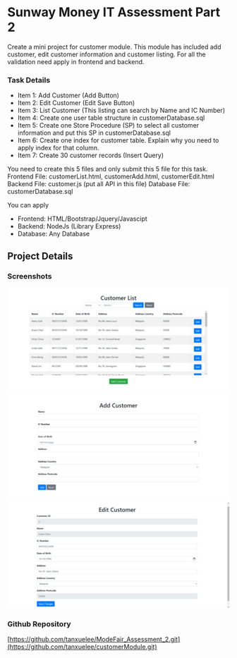 # Sunway Money IT Assessment Part 2

Create a mini project for customer module. This module has included add customer, edit customer information and customer listing. For all the validation need apply in frontend and backend.

### Task Details
- Item 1: Add Customer (Add Button)
- Item 2: Edit Customer (Edit Save Button)
- Item 3: List Customer (This listing can search by Name and IC Number)
- Item 4: Create one user table structure in customerDatabase.sql
- Item 5: Create one Store Procedure (SP) to select all customer information and put this SP in customerDatabase.sql
- Item 6: Create one index for customer table. Explain why you need to apply index for that column.
- Item 7: Create 30 customer records (Insert Query)

You need to create this 5 files and only submit this 5 file for this task.
Frontend File: customerList.html, customerAdd.html, customerEdit.html
Backend File: customer.js (put all API in this file)
Database File: customerDatabase.sql

You can apply
- Frontend: HTML/Bootstrap/Jquery/Javascipt
- Backend: NodeJs (Library Express)
- Database: Any Database

## Project Details
### Screenshots
![Screenshot CustomerList](screenshots/customerList.PNG)
![Screenshot customerAdd](screenshots/customerAdd.PNG)
![Screenshot customerEdit](screenshots/customerEdit.PNG)

### Github Repository
[https://github.com/tanxuelee/ModeFair_Assessment_2.git](https://github.com/tanxuelee/customerModule.git)
